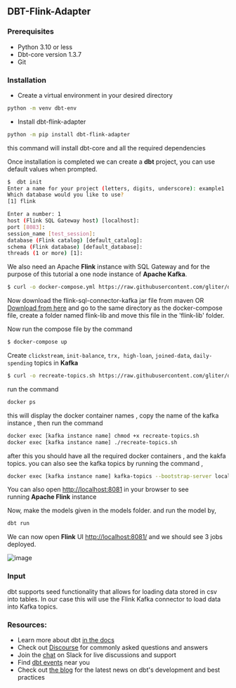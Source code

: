 ## DBT-Flink-Adapter

### Prerequisites
- Python 3.10 or less
- Dbt-core version 1.3.7
- Git

### Installation

- Create a virtual environment in your desired directory
```bash
python -m venv dbt-env
```
- Install dbt-flink-adapter
```bash
python -m pip install dbt-flink-adapter
```
this command will install dbt-core and all the required dependencies


Once installation is completed we can create a **dbt** project, you can use default values when prompted.

```bash
$  dbt init
Enter a name for your project (letters, digits, underscore): example1
Which database would you like to use?
[1] flink

Enter a number: 1
host (Flink SQL Gateway host) [localhost]:
port [8083]:
session_name [test_session]:
database (Flink catalog) [default_catalog]:
schema (Flink database) [default_database]:
threads (1 or more) [1]:
```

We also need an Apache **Flink** instance with SQL Gateway and for the purpose of this tutorial a one node instance of **Apache Kafka**. 

```bash
$ curl -o docker-compose.yml https://raw.githubusercontent.com/gliter/dbt-flink-adapter-example/main/docker-compose.yml
```

Now download the flink-sql-connector-kafka jar file from maven OR [Download from here](https://repo1.maven.org/maven2/org/apache/flink/flink-sql-connector-kafka/1.16.0/flink-sql-connector-kafka-1.16.0.jar) and go to the same directory as the docker-compose file, create a folder named flink-lib and move this file in the 'flink-lib' folder.

Now run the compose file by the command 

```bash
$ docker-compose up
```

Create `clickstream`, `init-balance`, `trx, high-loan`, `joined-data`, `daily-spending` topics in **Kafka**

```bash
$ curl -o recreate-topics.sh https://raw.githubusercontent.com/gliter/dbt-flink-adapter-example/main/recreate-topics.sh
```

run the command 
```bash
docker ps
```

this will display the docker container names , copy the name of the kafka instance , then run the command 
```bash
docker exec [kafka instance name] chmod +x recreate-topics.sh
docker exec [kafka instance name] ./recreate-topics.sh
```

after this you should have all the required docker containers , and the kakfa topics.
you can also see the kafka topics by running the command , 
```bash
docker exec [kafka instance name] kafka-topics --bootstrap-server localhost:9092 --list
```
You can also open [http://localhost:8081](http://localhost:8081/) in your browser to see running **Apache Flink** instance

Now, make the models given in the models folder. and run the model by, 
```bash
dbt run
```
We can now open **Flink** UI [http://localhost:8081/](http://localhost:8081/) and we should see 3 jobs deployed.

![image](https://github.com/user-attachments/assets/4b146feb-ce8e-432d-a1b3-ced3714d780f)

### Input

dbt supports seed functionality that allows for loading data stored in csv into tables. In our case this will use the Flink Kafka connector to load data into Kafka topics.



### Resources:
- Learn more about dbt [in the docs](https://docs.getdbt.com/docs/introduction)
- Check out [Discourse](https://discourse.getdbt.com/) for commonly asked questions and answers
- Join the [chat](https://community.getdbt.com/) on Slack for live discussions and support
- Find [dbt events](https://events.getdbt.com) near you
- Check out [the blog](https://blog.getdbt.com/) for the latest news on dbt's development and best practices
